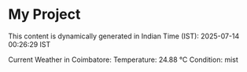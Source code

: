 # My Project

This content is dynamically generated in Indian Time (IST): 2025-07-14 00:26:29 IST


Current Weather in Coimbatore:
Temperature: 24.88 °C
Condition: mist
